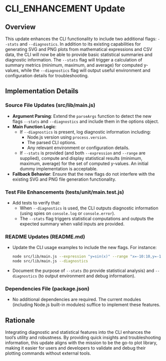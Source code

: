 # CLI_ENHANCEMENT Update

## Overview
This update enhances the CLI functionality to include two additional flags: `--stats` and `--diagnostics`. In addition to its existing capabilities for generating SVG and PNG plots from mathematical expressions and CSV data, the CLI will now be able to provide basic statistical summaries and diagnostic information. The `--stats` flag will trigger a calculation of summary metrics (minimum, maximum, and average) for computed y-values, while the `--diagnostics` flag will output useful environment and configuration details for troubleshooting.

## Implementation Details
### Source File Updates (src/lib/main.js)
- **Argument Parsing**: Extend the `parseArgs` function to detect the new flags `--stats` and `--diagnostics` and include them in the options object.
- **Main Function Logic**:
  - If `--diagnostics` is present, log diagnostic information including:
    - Node.js version using `process.version`.
    - The parsed CLI options.
    - Any relevant environment or configuration details.
  - If `--stats` is provided (and both `--expression` and `--range` are supplied), compute and display statistical results (minimum, maximum, average) for the set of computed y-values. An initial dummy implementation is acceptable.
- **Fallback Behavior**: Ensure that the new flags do not interfere with the existing SVG and PNG file generation functionality.

### Test File Enhancements (tests/unit/main.test.js)
- Add tests to verify that:
  - When `--diagnostics` is used, the CLI outputs diagnostic information (using spies on `console.log` or `console.error`).
  - The `--stats` flag triggers statistical computations and outputs the expected summary when valid inputs are provided.

### README Updates (README.md)
- Update the CLI usage examples to include the new flags. For instance:
  ```sh
  node src/lib/main.js --expression "y=sin(x)" --range "x=-10:10,y=-1:1" --file output.svg --stats
  node src/lib/main.js --diagnostics
  ```
- Document the purpose of `--stats` (to provide statistical analysis) and `--diagnostics` (to output environment and debug information).

### Dependencies File (package.json)
- No additional dependencies are required. The current modules (including Node.js built-in modules) suffice to implement these features.

## Rationale
Integrating diagnostic and statistical features into the CLI enhances the tool’s utility and robustness. By providing quick insights and troubleshooting information, this update aligns with the mission to be the go-to plot library, making it easier for users and developers to validate and debug their plotting commands without external tools.